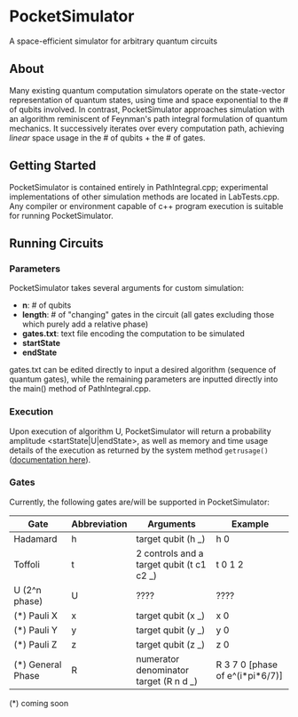 # PocketSimulator
A space-efficient simulator for arbitrary quantum circuits
## About
Many existing quantum computation simulators operate on the state-vector representation of quantum states, using time and space exponential to the # of qubits involved. In contrast, PocketSimulator approaches simulation with an algorithm reminiscent of Feynman's path integral formulation of quantum mechanics. It successively iterates over every computation path, achieving *linear* space usage in the # of qubits + the # of gates.
## Getting Started
PocketSimulator is contained entirely in PathIntegral.cpp; experimental implementations of other simulation methods are located in LabTests.cpp. Any compiler or environment capable of c++ program execution is suitable for running PocketSimulator.
## Running Circuits
### Parameters
PocketSimulator takes several arguments for custom simulation:
- **n**: # of qubits
- **length**: # of "changing" gates in the circuit (all gates excluding those which purely add a relative phase)
- **gates.txt**: text file encoding the computation to be simulated
- **startState**
- **endState**

gates.txt can be edited directly to input a desired algorithm (sequence of quantum gates), while the remaining parameters are inputted directly into the main() method of PathIntegral.cpp.
### Execution
Upon execution of algorithm U, PocketSimulator will return a probability amplitude <startState|U|endState>, as well as memory and time usage details of the execution as returned by the system method `getrusage()` ([documentation here](http://pubs.opengroup.org/onlinepubs/009695399/functions/getrusage.html)).
### Gates
Currently, the following gates are/will be supported in PocketSimulator:

Gate | Abbreviation | Arguments | Example
---|---|---|---
Hadamard | h | target qubit (h \_) | h 0
Toffoli | t | 2 controls and a target qubit (t c1 c2 \_) | t 0 1 2
U (2^n phase) | U | ???? | ????
(\*) Pauli X | x | target qubit (x \_) | x 0
(\*) Pauli Y | y | target qubit (y \_) | y 0
(\*) Pauli Z | z | target qubit (z \_) | z 0
(\*) General Phase | R | numerator denominator target (R n d \_) | R 3 7 0 [phase of e^(i\*pi\*6/7)]

(\*) coming soon

